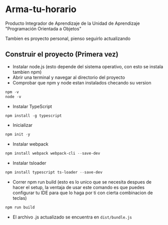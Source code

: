 # Arma-tu-horario

Producto Integrador de Aprendizaje de la Unidad de Aprendizaje "Programación Orientada a Objetos"

Tambien es proyecto personal, pienso seguirlo actualizando

## Construir el proyecto (Primera vez)

- Instalar node.js (esto depende del sistema operativo, con esto se instala tambien npm)
- Abrir una terminal y navegar al directorio del proyecto
- Comprobar que npm y node estan instalados checando su version

```powershell
npm -v
node -v
```

- Instalar TypeScript

```powershell
npm install -g typescript
```

- Inicializar

```powershell
npm init -y
```

- Instalar webpack

```powershell
npm install webpack webpack-cli --save-dev
```

- Instalar tsloader

```powershell
npm install typescript ts-loader --save-dev
```

- Correr npm run build (esto es lo unico que se necesita despues de hacer el setup, la ventaja de usar este comando es que puedes configurar tu IDE para que lo haga por ti con cierta combinacion de teclas)

```powershell
npm run build
```

- El archivo .js actualizado se encuentra en `dist/bundle.js`
